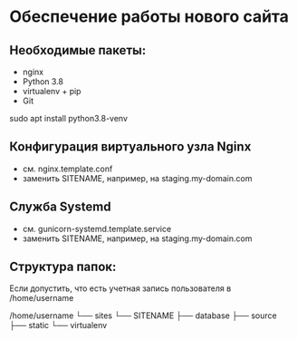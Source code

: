 Обеспечение работы нового сайта
================================
## Необходимые пакеты:
* nginx
* Python 3.8
* virtualenv + pip
* Git

sudo apt install python3.8-venv


## Конфигурация виртуального узла Nginx
* см. nginx.template.conf
* заменить SITENAME, например, на staging.my-domain.com

## Служба Systemd
* см. gunicorn-systemd.template.service
* заменить SITENAME, например, на staging.my-domain.com

## Структура папок:
Если допустить, что есть учетная запись пользователя в /home/username

/home/username
└── sites
    └── SITENAME
        ├── database
        ├── source
        ├── static
        └── virtualenv

